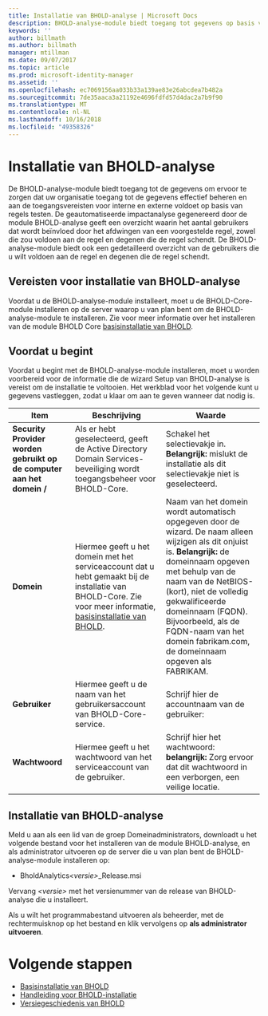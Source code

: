 ```yaml
---
title: Installatie van BHOLD-analyse | Microsoft Docs
description: BHOLD-analyse-module biedt toegang tot gegevens op basis van een regel testen
keywords: ''
author: billmath
ms.author: billmath
manager: mtillman
ms.date: 09/07/2017
ms.topic: article
ms.prod: microsoft-identity-manager
ms.assetid: ''
ms.openlocfilehash: ec7069156aa033b33a139ae83e26abcdea7b482a
ms.sourcegitcommit: 7de35aaca3a21192e4696fdfd57d4dac2a7b9f90
ms.translationtype: MT
ms.contentlocale: nl-NL
ms.lasthandoff: 10/16/2018
ms.locfileid: "49358326"
---
```

# <a name="bhold-analytics-installation"></a>Installatie van BHOLD-analyse

De BHOLD-analyse-module biedt toegang tot de gegevens om ervoor te zorgen dat uw organisatie toegang tot de gegevens effectief beheren en aan de toegangsvereisten voor interne en externe voldoet op basis van regels testen. De geautomatiseerde impactanalyse gegenereerd door de module BHOLD-analyse geeft een overzicht waarin het aantal gebruikers dat wordt beïnvloed door het afdwingen van een voorgestelde regel, zowel die zou voldoen aan de regel en degenen die de regel schendt. De BHOLD-analyse-module biedt ook een gedetailleerd overzicht van de gebruikers die u wilt voldoen aan de regel en degenen die de regel schendt.

## <a name="bhold-analytics-installation-requirements"></a>Vereisten voor installatie van BHOLD-analyse

Voordat u de BHOLD-analyse-module installeert, moet u de BHOLD-Core-module installeren op de server waarop u van plan bent om de BHOLD-analyse-module te installeren. Zie voor meer informatie over het installeren van de module BHOLD Core [basisinstallatie van BHOLD](https://technet.microsoft.com/library/jj134095(v=ws.10).aspx).

## <a name="before-you-begin"></a>Voordat u begint

Voordat u begint met de BHOLD-analyse-module installeren, moet u worden voorbereid voor de informatie die de wizard Setup van BHOLD-analyse is vereist om de installatie te voltooien. Het werkblad voor het volgende kunt u gegevens vastleggen, zodat u klaar om aan te geven wanneer dat nodig is.

| **Item**                                    | **Beschrijving**                                                                                                                                                                                                           | **Waarde**                                                                                                                                                                                                                                                                                                            |
|---------------------------------------------|---------------------------------------------------------------------------------------------------------------------------------------------------------------------------------------------------------------------------|----------------------------------------------------------------------------------------------------------------------------------------------------------------------------------------------------------------------------------------------------------------------------------------------------------------------|
| **Security Provider worden gebruikt op de computer aan het domein /** | Als er hebt geselecteerd, geeft de Active Directory Domain Services-beveiliging wordt toegangsbeheer voor BHOLD-Core.                                                                                                                | Schakel het selectievakje in. **Belangrijk:** mislukt de installatie als dit selectievakje niet is geselecteerd.                                                                                                                                                                                                                   |
| **Domein**                                  | Hiermee geeft u het domein met het serviceaccount dat u hebt gemaakt bij de installatie van BHOLD-Core. Zie voor meer informatie, [basisinstallatie van BHOLD](https://technet.microsoft.com/library/jj134095(v=ws.10).aspx). | Naam van het domein wordt automatisch opgegeven door de wizard. De naam alleen wijzigen als dit onjuist is. **Belangrijk:** de domeinnaam opgeven met behulp van de naam van de NetBIOS-(kort), niet de volledig gekwalificeerde domeinnaam (FQDN). Bijvoorbeeld, als de FQDN-naam van het domein fabrikam.com, de domeinnaam opgeven als FABRIKAM. |
| **Gebruiker**                                    | Hiermee geeft u de naam van het gebruikersaccount van BHOLD-Core-service.                                                                                                                                                          | Schrijf hier de accountnaam van de gebruiker:                                                                                                                                                                                                                                                                                    |
| **Wachtwoord**                                | Hiermee geeft u het wachtwoord van het serviceaccount van de gebruiker.                                                                                                                                                                       | Schrijf hier het wachtwoord: **belangrijk:** Zorg ervoor dat dit wachtwoord in een verborgen, een veilige locatie.                                                                                                                                                                                                                  |

## <a name="bhold-analytics-installation"></a>Installatie van BHOLD-analyse

Meld u aan als een lid van de groep Domeinadministrators, downloadt u het volgende bestand voor het installeren van de module BHOLD-analyse, en als administrator uitvoeren op de server die u van plan bent de BHOLD-analyse-module installeren op:

- BholdAnalytics<em>\<versie\></em>\_Release.msi

Vervang *\<versie\>* met het versienummer van de release van BHOLD-analyse die u installeert.

Als u wilt het programmabestand uitvoeren als beheerder, met de rechtermuisknop op het bestand en klik vervolgens op **als administrator uitvoeren**.

# <a name="next-steps"></a>Volgende stappen

- [Basisinstallatie van BHOLD](https://technet.microsoft.com/library/jj134095(v=ws.10).aspx)
- [Handleiding voor BHOLD-installatie](bhold-installation-guide.md)
- [Versiegeschiedenis van BHOLD](../reference/version-bhold-history.md)
